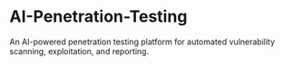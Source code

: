 # AI-Penetration-Testing
An AI-powered penetration testing platform for automated vulnerability scanning, exploitation, and reporting.
